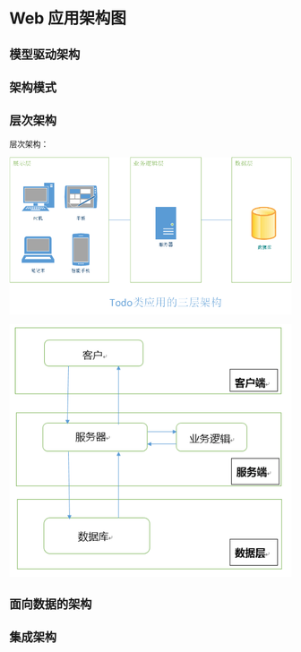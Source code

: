 # Web 应用架构图

## 模型驱动架构

## 架构模式

## 层次架构

层次架构：

![层次架构](层次架构.png)

![层次架构](层次架构1.png)

## 面向数据的架构

## 集成架构

